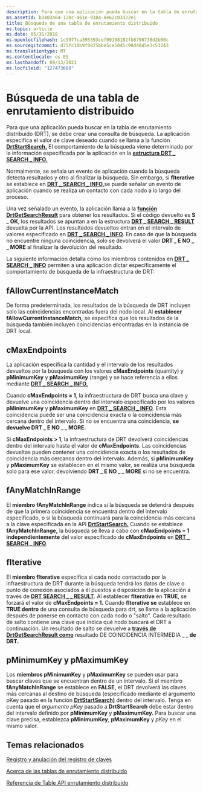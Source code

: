 ```yaml
---
description: Para que una aplicación pueda buscar en la tabla de enrutamiento distribuido (DRT), se debe crear una consulta de búsqueda.
ms.assetid: b3403a64-128c-461e-9384-8e62c03322e1
title: Búsqueda de una tabla de enrutamiento distribuido
ms.topic: article
ms.date: 05/31/2018
ms.openlocfilehash: 1c9977ca395393cef09198182fb8790738d2b00c
ms.sourcegitcommit: d75fc10b9f0825bbe5ce5045c90d4045e3c53243
ms.translationtype: MT
ms.contentlocale: es-ES
ms.lasthandoff: 09/13/2021
ms.locfileid: "127473660"
---
```

# <a name="searching-a-distributed-routing-table"></a>Búsqueda de una tabla de enrutamiento distribuido

Para que una aplicación pueda buscar en la tabla de enrutamiento distribuido (DRT), se debe crear una consulta de búsqueda. La aplicación especifica el valor de clave deseado cuando se llama a la función [**DrtStartSearch.**](/windows/desktop/api/drt/nf-drt-drtstartsearch) El comportamiento de la búsqueda viene determinado por la información especificada por la aplicación en la [**estructura DRT \_ SEARCH \_ INFO.**](/windows/desktop/api/drt/ns-drt-drt_search_info)

Normalmente, se señala un evento de aplicación cuando la búsqueda detecta resultados y otro al finalizar la búsqueda. Sin embargo, si **fIterative** se establece en [**DRT \_ SEARCH \_ INFO,**](/windows/desktop/api/drt/ns-drt-drt_search_info)se puede señalar un evento de aplicación cuando se realiza un contacto con cada nodo a lo largo del proceso.

Una vez señalado un evento, la aplicación llama a la [**función DrtGetSearchResult**](/windows/desktop/api/drt/nf-drt-drtgetsearchresult) para obtener los resultados. Si el código devuelto es **S \_ OK**, los resultados se apuntan a en la estructura [**DRT \_ SEARCH \_ RESULT**](/windows/desktop/api/drt/ns-drt-drt_search_result) devuelta por la API. Los resultados devueltos entran en el intervalo de valores especificado en [**DRT \_ SEARCH \_ INFO**](/windows/desktop/api/drt/ns-drt-drt_search_info). En caso de que la búsqueda no encuentre ninguna coincidencia, solo se devolverá el valor **DRT \_ E NO \_ \_ MORE** al finalizar la devolución del resultado.

La siguiente información detalla cómo los miembros contenidos en [**DRT \_ SEARCH \_ INFO**](/windows/desktop/api/drt/ns-drt-drt_search_info) permiten a una aplicación dictar específicamente el comportamiento de búsqueda de la infraestructura de DRT:

## <a name="fallowcurrentinstancematch"></a>fAllowCurrentInstanceMatch

De forma predeterminada, los resultados de la búsqueda de DRT incluyen solo las coincidencias encontradas fuera del nodo local. Al **establecer fAllowCurrentInstanceMatch,** se especifica que los resultados de la búsqueda también incluyen coincidencias encontradas en la instancia de DRT local.

## <a name="cmaxendpoints"></a>cMaxEndpoints

La aplicación especifica la cantidad y el intervalo de los resultados devueltos por la búsqueda con los valores **cMaxEndpoints** (quantity) y **pMinimumKey** y **pMaximumKey** (range) y se hace referencia a ellos mediante [**DRT \_ SEARCH \_ INFO.**](/windows/desktop/api/drt/ns-drt-drt_search_info)

Cuando **cMaxEndpoints = 1**, la infraestructura de DRT busca una clave y devuelve una coincidencia dentro del intervalo especificado por los valores **pMinimumKey** y **pMaximumKey** en [**DRT \_ SEARCH \_ INFO**](/windows/desktop/api/drt/ns-drt-drt_search_info). Esta coincidencia puede ser una coincidencia exacta o la coincidencia más cercana dentro del intervalo. Si no se encuentra una coincidencia, **se devuelve DRT \_ E NO \_ \_ MORE.**

Si **cMaxEndpoints > 1**, la infraestructura de DRT devolverá coincidencias dentro del intervalo hasta el valor de **cMaxEndpoints**. Las coincidencias devueltas pueden contener una coincidencia exacta o los resultados de coincidencia más cercanos dentro del intervalo. Además, si **pMinimumKey** y **pMaximumKey** se establecen en el mismo valor, se realiza una búsqueda solo para ese valor, devolviendo **DRT \_ E NO \_ \_ MORE** si no se encuentra.

## <a name="fanymatchinrange"></a>fAnyMatchInRange

El **miembro fAnyMatchInRange** indica si la búsqueda se detendrá después de que la primera coincidencia se encuentra dentro del intervalo especificado, o si la búsqueda continuará para la coincidencia más cercana a la clave especificada en la API [**DrtStartSearch.**](/windows/desktop/api/drt/nf-drt-drtstartsearch) Cuando se establece **fAnyMatchInRange,** la búsqueda se lleva a cabo con **cMaxEndpoints = 1 independientemente** del valor especificado de **cMaxEndpoints** en [**DRT \_ SEARCH \_ INFO**](/windows/desktop/api/drt/ns-drt-drt_search_info).

## <a name="fiterative"></a>fIterative

El **miembro fIterative** especifica si cada nodo contactado por la infraestructura de DRT durante la búsqueda tendrá los datos de clave o punto de conexión asociados a él puestos a disposición de la aplicación a través de [**DRT SEARCH \_ \_ RESULT**](/windows/desktop/api/drt/ns-drt-drt_search_result). Al establecer **fIterative** en **TRUE**, se forzará el valor de **cMaxEndpoints = 1.** Cuando **fIterative se** establece en **TRUE dentro** de una consulta de búsqueda para drt, se llama a la aplicación después de ponerse en contacto con cada nodo o "salto". Cada resultado de salto contiene una clave que indica qué nodo buscará el DRT a continuación. Un resultado de salto se devuelve a [**través de DrtGetSearchResult como**](/windows/desktop/api/drt/nf-drt-drtgetsearchresult) resultado DE COINCIDENCIA INTERMEDIA **\_ \_ de DRT.**

## <a name="pminimumkey-and-pmaximumkey"></a>pMinimumKey y pMaximumKey

Los **miembros pMinimumKey** y **pMaximumKey** se pueden usar para buscar claves que se encuentran dentro de un intervalo. Si el miembro **fAnyMatchInRange** se establece en **FALSE,** el DRT devolverá las claves más cercanas al destino de búsqueda (especificado mediante el argumento pKey pasado en la función [**DrtStartSearch)**](/windows/desktop/api/drt/nf-drt-drtstartsearch) dentro del intervalo. Tenga en cuenta que el *argumento pKey* pasado a **DrtStartSearch** debe estar dentro del intervalo definido por **pMinimumKey** y **pMaximumKey.** Para buscar una clave precisa, establezca **pMinimumKey**, **pMaximumKey** y *pKey* en el mismo valor.

## <a name="related-topics"></a>Temas relacionados

<dl> <dt>

[Registro y anulación del registro de claves](registering-and-deregistering-keys.md)
</dt> <dt>

[Acerca de las tablas de enrutamiento distribuido](about-distributed-routing-tables.md)
</dt> <dt>

[Referencia de Table API enrutamiento distribuido](distributed-routing-table-api-reference.md)
</dt> </dl>

 

 




